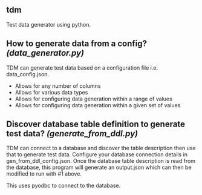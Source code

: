 ## tdm

Test data generator using python. 

## How to generate data from a config? _(data_generator.py)_

TDM can generate test data based on a configuration file i.e. data_config.json.
- Allows for any number of columns
- Allows for various data types
- Allows for configuring data generation within a range of values
- Allows for configuring data generation within a given set of values

	
## Discover database table definition to generate test data? _(generate_from_ddl.py)_

TDM can connect to a database and discover the table description then use that to generate test data. Configure your database connection details in gen_from_ddl_config.json. Once the database table description is read from the database, this program will generate an output.json which can then be modified to run with #1 above. 

This uses pyodbc to connect to the database.
